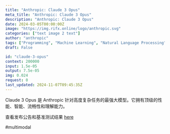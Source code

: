 ```yaml
---
title: "Anthropic: Claude 3 Opus"
meta_title: "Anthropic: Claude 3 Opus"
description: "Anthropic: Claude 3 Opus"
date: 2024-03-05T00:00:00Z
image: "https://img.rifx.online/logo/anthropic.svg"
categories: ["text image 2 text"]
author: "anthropic"
tags: ["Programming", "Machine Learning", "Natural Language Processing", "Generative AI", "Chatbots"]
draft: False

id: "claude-3-opus"
context: 200000
input: 1.5e-05
output: 7.5e-05
img: 0.024
request: 0
last_updated: 2024-11-07T09:45:35Z
---
```


Claude 3 Opus 是 Anthropic 针对高度复杂任务的最强大模型。它拥有顶级的性能、智能、流畅性和理解能力。

查看发布公告和基准测试结果 [here](https://www.anthropic.com/news/claude-3-family)

#multimodal


